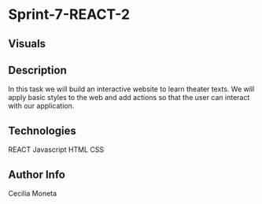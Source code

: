 # Sprint-7-REACT-2

## Visuals


## Description
In this task we will build an interactive website to learn theater texts. We will apply basic styles to the web and add actions so that the user can interact with our application.

## Technologies

REACT
Javascript
HTML
CSS

## Author Info 
Cecilia Moneta